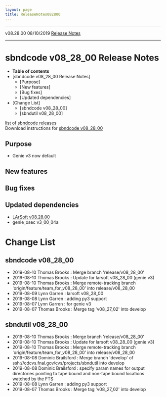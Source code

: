 ```yaml
---
layout: page
title: ReleaseNotes082800
---
```


  ----------- ------------ -- -- ------------------------------------------------------
  v08.28.00   08/10/2019         [Release Notes](ReleaseNotes082800.html)
  ----------- ------------ -- -- ------------------------------------------------------



sbndcode v08\_28\_00 Release Notes
======================================================================================

-   **Table of contents**
-   [sbndcode v08\_28\_00 Release
    Notes]
    -   [Purpose]
    -   [New features]
    -   [Bug fixes]
    -   [Updated dependencies]
-   [Change List]
    -   [sbndcode v08\_28\_00]
    -   [sbndutil v08\_28\_00]

[list of sbndcode
releases](List_of_SBND_code_releases.html)\
Download instructions for [sbndcode
v08\_28\_00](http://scisoft.fnal.gov/scisoft/bundles/sbnd/v08_28_00/sbndcode-v08_28_00.html)



Purpose
----------------------------------

-   Genie v3 now default



New features
--------------------------------------------



Bug fixes
--------------------------------------



Updated dependencies
------------------------------------------------------------

-   [LArSoft
    v08.28.00](https://cdcvs.fnal.gov/redmine/projects/larsoft/wiki/ReleaseNotes082800)
-   genie\_xsec v3\_00\_04a



Change List
==========================================



sbndcode v08\_28\_00
----------------------------------------------------------

-   2019-08-10 Thomas Brooks : Merge branch \'release/v08\_28\_00\'
-   2019-08-10 Thomas Brooks : Update for larsoft v08\_28\_00 (genie v3)
-   2019-08-10 Thomas Brooks : Merge remote-tracking branch
    \'origin/feature/team\_for\_v08\_28\_00\' into release/v08\_28\_00
-   2019-08-09 Lynn Garren : larsoft v08\_28\_00
-   2019-08-08 Lynn Garren : adding py3 support
-   2019-08-07 Lynn Garren : for genie v3
-   2019-08-07 Thomas Brooks : Merge tag \'v08\_27\_02\' into develop



sbndutil v08\_28\_00
----------------------------------------------------------

-   2019-08-10 Thomas Brooks : Merge branch \'release/v08\_28\_00\'
-   2019-08-10 Thomas Brooks : Update for larsoft v08\_28\_00 (genie v3)
-   2019-08-10 Thomas Brooks : Merge remote-tracking branch
    \'origin/feature/team\_for\_v08\_28\_00\' into release/v08\_28\_00
-   2019-08-08 Dominic Brailsford : Merge branch \'develop\' of
    ssh://cdcvs.fnal.gov/cvs/projects/sbndutil into develop
-   2019-08-08 Dominic Brailsford : specify param names for output
    directories pointing to tape bound and non-tape bound locations
    watched by the FTS
-   2019-08-08 Lynn Garren : adding py3 support
-   2019-08-07 Thomas Brooks : Merge tag \'v08\_27\_02\' into develop

